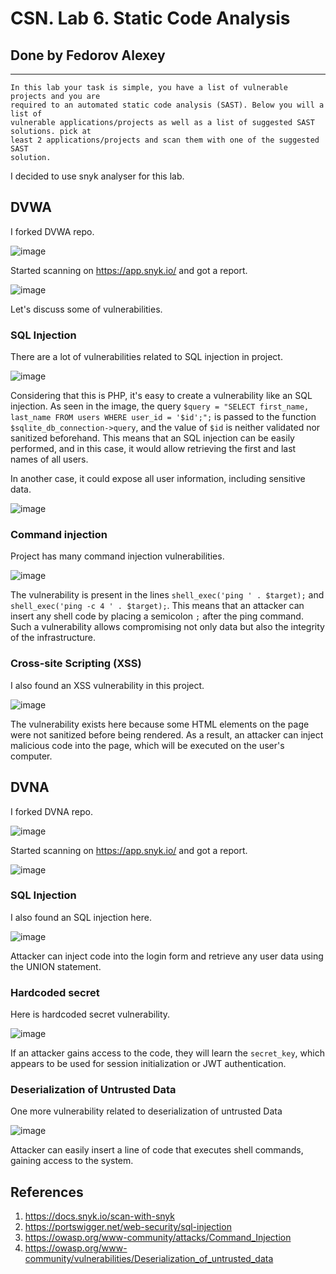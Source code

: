 # CSN. Lab 6. Static Code Analysis

## Done by Fedorov Alexey

---

```
In this lab your task is simple, you have a list of vulnerable projects and you are
required to an automated static code analysis (SAST). Below you will a list of
vulnerable applications/projects as well as a list of suggested SAST solutions. pick at
least 2 applications/projects and scan them with one of the suggested SAST
solution.
```

I decided to use snyk analyser for this lab.

## DVWA

I forked DVWA repo. 

![image](https://github.com/user-attachments/assets/7c13d7be-eaf2-4594-be39-cdbbb6ce8bb2)

Started scanning on https://app.snyk.io/ and got a report.

![image](https://github.com/user-attachments/assets/810a525c-b048-4058-a36c-9ef6c6c091dd)

Let's discuss some of vulnerabilities.

### SQL Injection

There are a lot of vulnerabilities related to SQL injection in project.

![image](https://github.com/user-attachments/assets/a6524fcc-6850-4c4c-bf81-32d3039c3074)

Considering that this is PHP, it's easy to create a vulnerability like an SQL injection. As seen in the image, the query `$query = "SELECT first_name, last_name FROM users WHERE user_id = '$id';";` is passed to the function `$sqlite_db_connection->query`, and the value of `$id` is neither validated nor sanitized beforehand. This means that an SQL injection can be easily performed, and in this case, it would allow retrieving the first and last names of all users.

In another case, it could expose all user information, including sensitive data.

![image](https://github.com/user-attachments/assets/d7039c5b-e2c7-4da6-b1c8-3dbc109944eb)

### Command injection

Project has many command injection vulnerabilities.

![image](https://github.com/user-attachments/assets/1cfa183f-4709-4104-bf7b-8b82799a839a)

The vulnerability is present in the lines `shell_exec('ping ' . $target);` and `shell_exec('ping -c 4 ' . $target);`. This means that an attacker can insert any shell code by placing a semicolon `;` after the ping command. Such a vulnerability allows compromising not only data but also the integrity of the infrastructure.

### Cross-site Scripting (XSS)

I also found an XSS vulnerability in this project.

![image](https://github.com/user-attachments/assets/b07d36ad-5cdf-471e-9dc4-adbcb4a16032)

The vulnerability exists here because some HTML elements on the page were not sanitized before being rendered. As a result, an attacker can inject malicious code into the page, which will be executed on the user's computer.

## DVNA

I forked DVNA repo.

![image](https://github.com/user-attachments/assets/6d3ba15a-3a2d-4d13-b6bc-9c7cb7c87eeb)

Started scanning on https://app.snyk.io/ and got a report.

![image](https://github.com/user-attachments/assets/c84dfa35-17c1-4e7d-a3bc-6055f2ffe71d)

### SQL Injection

I also found an SQL injection here.

![image](https://github.com/user-attachments/assets/a00f4e20-4ae0-4b88-a2a3-3292753361b7)

Attacker can inject code into the login form and retrieve any user data using the UNION statement.

### Hardcoded secret

Here is hardcoded secret vulnerability.

![image](https://github.com/user-attachments/assets/b52541ec-a318-47df-b178-f771e84eacb7)

If an attacker gains access to the code, they will learn the `secret_key`, which appears to be used for session initialization or JWT authentication.

### Deserialization of Untrusted Data

One more vulnerability related to deserialization of untrusted Data

![image](https://github.com/user-attachments/assets/eebc6ccd-6893-4d15-94ad-f5bf628302d8)

Attacker can easily insert a line of code that executes shell commands, gaining access to the system.

## References

1. https://docs.snyk.io/scan-with-snyk
2. https://portswigger.net/web-security/sql-injection
3. https://owasp.org/www-community/attacks/Command_Injection
4. https://owasp.org/www-community/vulnerabilities/Deserialization_of_untrusted_data
